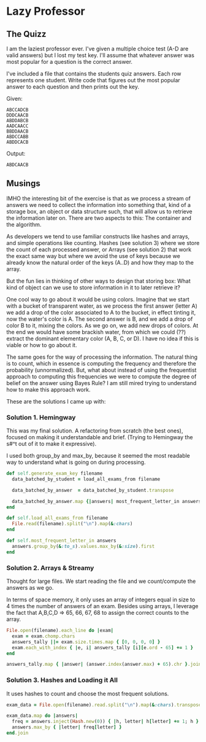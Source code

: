 # Lazy Professor

## The Quizz

I am the laziest professor ever. I've given a multiple choice test (A-D are valid answers) but I lost my test key. I'll assume that whatever answer was most popular for a question is the correct answer.

I've included a file that contains the students quiz answers. Each row represents one student. Write code that figures out the most popular answer to each question and then prints out the key.

Given:

```
ABCCADCB
DDDCAACB
ABDDABCB
AADCAACC
BBDDAACB
ABDCCABB
ABDDCACB
```

Output:

`ABDCAACB`

## Musings

IMHO the interesting bit of the exercise is that as we process a stream of answers we need to collect the information into something that, kind of a storage box, an object or data structure such, that will allow us to retrieve the information later on. There are two aspects to this: The container and the algorithm.

As developers we tend to use familiar constructs like hashes and arrays, and simple operations like counting. Hashes (see solution 3) where we store the count of each processed answer, or Arrays (see solution 2) that work the exact same way but where we avoid the use of keys because we already know the natural order of the keys (A..D) and how they map to the array.

But the fun lies in thinking of other ways to design that storing box: What kind of object can we use to store information in it to later retrieve it?

One cool way to go about it would be using colors. Imagine that we start with a bucket of transparent water, as we process the first answer (letter A) we add a drop of the color associated to A to the bucket, in effect tinting it, now the water's color is A. The second answer is B, and we add a drop of color B to it, mixing the colors. As we go on, we add new drops of colors. At the end we would have some brackish water, from which we could (??) extract the dominant elementary color (A, B, C, or D). I have no idea if this is viable or how to go about it.

The same goes for the way of processing the information. The natural thing is to count, which in essence is computing the frequency and therefore the probability (unnormalized). But, what about instead of using the frequentist approach to computing this frequencies we were to compute the degree of belief on the answer using Bayes Rule? I am still mired trying to understand how to make this approach work.

These are the solutions I came up with:

### Solution 1. Hemingway

This was my final solution. A refactoring from scratch (the best ones), focused on making it understandable and brief. (Trying to Hemingway the s#^t out of it to make it expressive).

I used both group_by and max_by, because it seemed the most readable way to understand what is going on during processing.

```ruby
def self.generate_exam_key filename
  data_batched_by_student = load_all_exams_from filename

  data_batched_by_answer  = data_batched_by_student.transpose

  data_batched_by_answer.map {|answers| most_frequent_letter_in answers}.join
end

def self.load_all_exams_from filename
  File.read(filename).split("\n").map(&:chars)
end

def self.most_frequent_letter_in answers
  answers.group_by(&:to_s).values.max_by(&:size).first
end
```

### Solution 2. Arrays & Streamy

Thought for large files. We start reading the file and we count/compute the answers as we go.

In terms of space memory, it only uses an array of integers equal in size to 4 times the number of answers of an exam. Besides using arrays, I leverage the fact that A,B,C,D => 65, 66, 67, 68 to assign the correct counts to the array.

```ruby
File.open(filename).each_line do |exam|
  exam = exam.chomp.chars
  answers_tally ||= exam.size.times.map { [0, 0, 0, 0] }
  exam.each_with_index { |e, i| answers_tally [i][e.ord - 65] += 1 }
end

answers_tally.map { |answer| (answer.index(answer.max) + 65).chr }.join
```

### Solution 3. Hashes and Loading it All

It uses hashes to count and choose the most frequent solutions.

```ruby
exam_data = File.open(filename).read.split("\n").map(&:chars).transpose

exam_data.map do |answers|
  freq = answers.inject(Hash.new(0)) { |h, letter| h[letter] += 1; h }
  answers.max_by { |letter| freq[letter] }
end.join
```

